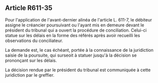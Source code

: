 Article R611-35
----
Pour l'application de l'avant-dernier alinéa de l'article L. 611-7, le débiteur
assigne le créancier poursuivant ou l'ayant mis en demeure devant le président
du tribunal qui a ouvert la procédure de conciliation. Celui-ci statue sur les
délais en la forme des référés après avoir recueilli les observations du
conciliateur.

La demande est, le cas échéant, portée à la connaissance de la juridiction
saisie de la poursuite, qui surseoit à statuer jusqu'à la décision se prononçant
sur les délais.

La décision rendue par le président du tribunal est communiquée à cette
juridiction par le greffier.
